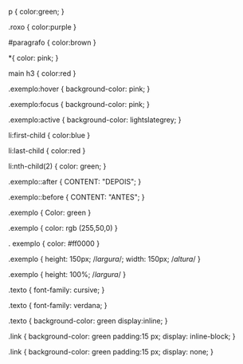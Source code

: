 p {
    color:green;
}

.roxo {
    color:purple
}

#paragrafo {
    color:brown
}

*{
   color: pink;
}

main h3 {
    color:red
}


.exemplo:hover {
    background-color: pink;
}


.exemplo:focus {
    background-color: pink;
}

.exemplo:active {
    background-color: lightslategrey;
}

li:first-child {
    color:blue
}

li:last-child {
    color:red
}


li:nth-child(2) {
    color: green;
}


.exemplo::after {
    CONTENT: "DEPOIS";
}

.exemplo::before {
    CONTENT: "ANTES";
}

.exemplo {
    Color: green
}

.exemplo {
    color: rgb (255,50,0)
}

. exemplo {
    color: #ff0000
}

.exemplo {
    height: 150px; /*largura*/;
    width: 150px; /*altura*/
}

.exemplo {
    height: 100%; /*largura*/
   }

   .texto {
    font-family: cursive;
   }

   .texto {
    font-family: verdana;
   }

   .texto {
    background-color: green
    display:inline;
   }


   .link {
    background-color: green
    padding:15 px;
    display: inline-block;
   }

   .link {
    background-color: green
    padding:15 px;
    display: none;
   }